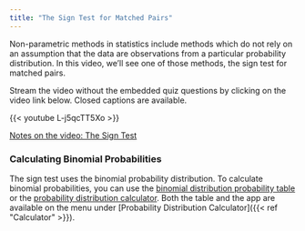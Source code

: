 ```yaml
---
title: "The Sign Test for Matched Pairs"
---
```


Non-parametric methods in statistics include methods which do not rely on an assumption that the data are observations from a particular probability distribution. In this video, we’ll see one of those methods, the sign test for matched pairs.

Stream the video without the embedded quiz questions by clicking on the video link below. Closed captions are available.

{{< youtube L-j5qcTT5Xo >}}

[Notes on the video: The Sign Test](../signtest-sta220.pdf)

### Calculating Binomial Probabilities

The sign test uses the binomial probability distribution. To calculate binomial probabilities, you can use the [binomial distribution probability table](../../../extraresources/BinomialDistributionTable.pdf) or the [probability distribution calculator](https://rconnect.utstat.utoronto.ca/distributionalcalculator/). Both the table and the app are available on the menu under [Probability Distribution Calculator]({{< ref "Calculator" >}}).